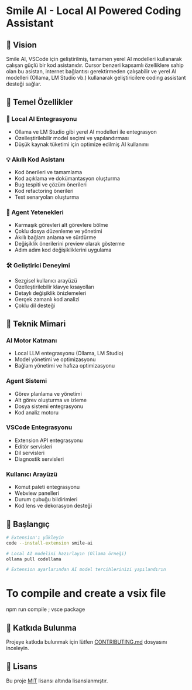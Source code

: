 # Smile AI - Local AI Powered Coding Assistant

<!-- ![Smile AI Logo](resources/smile-ai-logo.png) -->

## 🎯 Vision

Smile AI, VSCode için geliştirilmiş, tamamen yerel AI modelleri kullanarak çalışan güçlü bir kod asistanıdır. Cursor benzeri kapsamlı özelliklere sahip olan bu asistan, internet bağlantısı gerektirmeden çalışabilir ve yerel AI modelleri (Ollama, LM Studio vb.) kullanarak geliştiricilere coding assistant desteği sağlar.

## 🌟 Temel Özellikler

### 🤖 Local AI Entegrasyonu
- Ollama ve LM Studio gibi yerel AI modelleri ile entegrasyon
- Özelleştirilebilir model seçimi ve yapılandırması
- Düşük kaynak tüketimi için optimize edilmiş AI kullanımı

### 💡 Akıllı Kod Asistanı
- Kod önerileri ve tamamlama
- Kod açıklama ve dokümantasyon oluşturma
- Bug tespiti ve çözüm önerileri
- Kod refactoring önerileri
- Test senaryoları oluşturma

### 🔄 Agent Yetenekleri
- Karmaşık görevleri alt görevlere bölme
- Çoklu dosya düzenleme ve yönetimi
- Akıllı bağlam anlama ve sürdürme
- Değişiklik önerilerini preview olarak gösterme
- Adım adım kod değişikliklerini uygulama

### 🛠️ Geliştirici Deneyimi
- Sezgisel kullanıcı arayüzü
- Özelleştirilebilir klavye kısayolları
- Detaylı değişiklik önizlemeleri
- Gerçek zamanlı kod analizi
- Çoklu dil desteği

## 🔧 Teknik Mimari

### AI Motor Katmanı
- Local LLM entegrasyonu (Ollama, LM Studio)
- Model yönetimi ve optimizasyonu
- Bağlam yönetimi ve hafıza optimizasyonu

### Agent Sistemi
- Görev planlama ve yönetimi
- Alt görev oluşturma ve izleme
- Dosya sistemi entegrasyonu
- Kod analiz motoru

### VSCode Entegrasyonu
- Extension API entegrasyonu
- Editör servisleri
- Dil servisleri
- Diagnostik servisleri

### Kullanıcı Arayüzü
- Komut paleti entegrasyonu
- Webview panelleri
- Durum çubuğu bildirimleri
- Kod lens ve dekorasyon desteği

## 🚀 Başlangıç

```bash
# Extension'ı yükleyin
code --install-extension smile-ai

# Local AI modelini hazırlayın (Ollama örneği)
ollama pull codellama

# Extension ayarlarından AI model tercihlerinizi yapılandırın
```

# To compile and create a vsix file

npm run compile ; vsce package

## 🤝 Katkıda Bulunma

Projeye katkıda bulunmak için lütfen [CONTRIBUTING.md](CONTRIBUTING.md) dosyasını inceleyin.

## 📄 Lisans

Bu proje [MIT](LICENSE) lisansı altında lisanslanmıştır.
